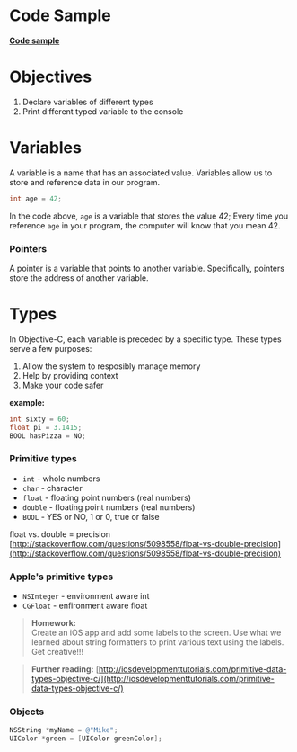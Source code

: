 # Code Sample
[**Code sample**](https://gist.github.com/mikekavouras/5abfc01fdb77e8c60b8e)  

# Objectives
1. Declare variables of different types
2. Print different typed variable to the console

# Variables

A variable is a name that has an associated value. Variables allow us to store and reference data in our program.
```objective-c
int age = 42;
```

In the code above, ```age``` is a variable that stores the value 42; Every time you reference ```age``` in your program, the computer will know that you mean 42.

### Pointers

A pointer is a variable that points to another variable. Specifically, pointers store the address of another variable.

# Types

In Objective-C, each variable is preceded by a specific type. These types serve a few purposes:  
1. Allow the system to resposibly manage memory  
2. Help by providing context  
3. Make your code safer  

**example:**  
```objective-c 
int sixty = 60;
float pi = 3.1415;
BOOL hasPizza = NO;
```

### Primitive types

* ```int``` - whole numbers
* ```char``` - character
* ```float``` - floating point numbers (real numbers)
* ```double``` - floating point numbers (real numbers)
* ```BOOL``` - YES or NO, 1 or 0, true or false


float vs. double = precision [http://stackoverflow.com/questions/5098558/float-vs-double-precision](http://stackoverflow.com/questions/5098558/float-vs-double-precision)

### Apple's primitive types

* ```NSInteger``` - environment aware int
* ```CGFloat``` - enfironment aware float

> **Homework:**   
Create an iOS app and add some labels to the screen. Use what we learned about string formatters to print various text using the labels. Get creative!!!


> **Further reading:**
[http://iosdevelopmenttutorials.com/primitive-data-types-objective-c/](http://iosdevelopmenttutorials.com/primitive-data-types-objective-c/)

### Objects

```objective-c
NSString *myName = @"Mike";
UIColor *green = [UIColor greenColor];
```


